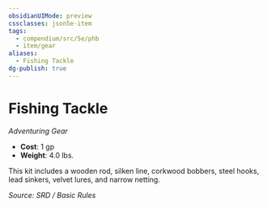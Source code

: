 ```yaml
---
obsidianUIMode: preview
cssclasses: json5e-item
tags:
  - compendium/src/5e/phb
  - item/gear
aliases:
  - Fishing Tackle
dg-publish: true
---
```

# Fishing Tackle
*Adventuring Gear*  

- **Cost**: 1 gp
- **Weight**: 4.0 lbs.

This kit includes a wooden rod, silken line, corkwood bobbers, steel hooks, lead sinkers, velvet lures, and narrow netting.

*Source: SRD / Basic Rules*